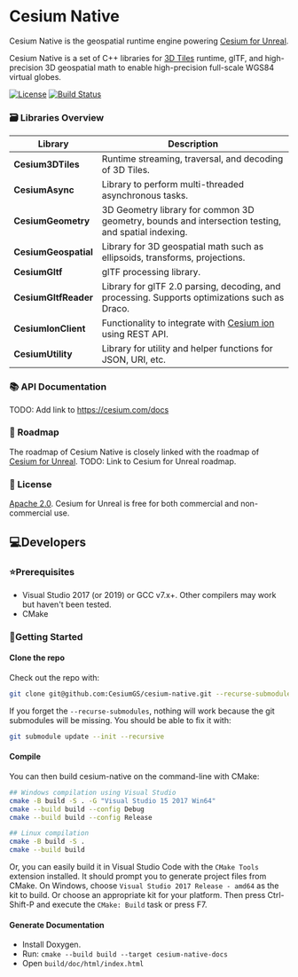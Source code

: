 # Cesium Native

Cesium Native is the geospatial runtime engine powering [Cesium for Unreal](https://github.com/CesiumGS/cesium-unreal).

Cesium Native is a set of C++ libraries for [3D Tiles](https://github.com/CesiumGS/3d-tiles) runtime, glTF, and high-precision 3D geospatial math to enable high-precision full-scale WGS84 virtual globes.

[![License](https://img.shields.io/:license-Apache_2.0-blue.svg)](https://github.com/CesiumGS/cesium-native/blob/main/LICENSE)
[![Build Status](https://api.travis-ci.com/CesiumGS/cesium-native.svg?token=z6LPvn37d5E37hGcTgua&branch=main&status=passed)](https://travis-ci.com/CesiumGS/cesium-native)

### :card_file_box: Libraries Overview

| Library | Description |
| -- | -- |
| **Cesium3DTiles** | Runtime streaming, traversal, and decoding of 3D Tiles. |
| **CesiumAsync** | Library to perform multi-threaded asynchronous tasks. |
| **CesiumGeometry** | 3D Geometry library for common 3D geometry, bounds and intersection testing, and spatial indexing. |
| **CesiumGeospatial** | Library for 3D geospatial math such as ellipsoids, transforms, projections. |
| **CesiumGltf** | glTF processing library. |
| **CesiumGltfReader** | Library for glTF 2.0 parsing, decoding, and processing. Supports optimizations such as Draco. |
| **CesiumIonClient** | Functionality to integrate with [Cesium ion](https://cesium.com/cesium-ion) using REST API. |
| **CesiumUtility** | Library for utility and helper functions for JSON, URI, etc. |

### :books: API Documentation

TODO: Add link to https://cesium.com/docs

### :card_index: Roadmap

The roadmap of Cesium Native is closely linked with the roadmap of [Cesium for Unreal](https://github.com/CesiumGS/cesium-unreal). TODO: Link to Cesium for Unreal roadmap.

### :green_book: License

[Apache 2.0](http://www.apache.org/licenses/LICENSE-2.0.html). Cesium for Unreal is free for both commercial and non-commercial use.

## 💻Developers

### ⭐Prerequisites

* Visual Studio 2017 (or 2019) or GCC v7.x+. Other compilers may work but haven't been tested.
* CMake

### :rocket:Getting Started

#### Clone the repo

Check out the repo with:

```bash
git clone git@github.com:CesiumGS/cesium-native.git --recurse-submodules
```

If you forget the `--recurse-submodules`, nothing will work because the git submodules will be missing. You should be able to fix it with:

```bash
git submodule update --init --recursive
```

#### Compile

You can then build cesium-native on the command-line with CMake:

```bash
## Windows compilation using Visual Studio
cmake -B build -S . -G "Visual Studio 15 2017 Win64"
cmake --build build --config Debug
cmake --build build --config Release

## Linux compilation
cmake -B build -S .
cmake --build build
```

Or, you can easily build it in Visual Studio Code with the `CMake Tools` extension installed. It should prompt you to generate project files from CMake. On Windows, choose `Visual Studio 2017 Release - amd64` as the kit to build. Or choose an appropriate kit for your platform. Then press Ctrl-Shift-P and execute the `CMake: Build` task or press F7.

#### Generate Documentation

* Install Doxygen.
* Run: `cmake --build build --target cesium-native-docs`
* Open `build/doc/html/index.html`
